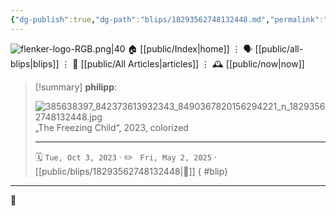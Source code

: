 ```yaml
---
{"dg-publish":true,"dg-path":"blips/18293562748132448.md","permalink":"/blips/18293562748132448/","title":"philipp on instagram @ 2023-10-03"}
---
```



<div class="transclusion internal-embed is-loaded"><div class="markdown-embed">




![flenker-logo-RGB.png|40](/img/user/attachments/flenker-logo-RGB.png)
🏠 [[public/Index\|home]]  ⋮ 🗣️ [[public/all-blips\|blips]] ⋮  📝 [[public/All Articles\|articles]]  ⋮ 🕰️ [[public/now\|now]]


</div></div>


> [!summary] **philipp**:
>
> ![385638397_842373613932343_8490367820156294221_n_18293562748132448.jpg](/img/user/attachments/385638397_842373613932343_8490367820156294221_n_18293562748132448.jpg)
> „The Freezing Child“, 2023, colorized
> - - -
>
> 🗓️ <code>Tue, Oct 3, 2023</code>  · ✏️ <code> Fri, May 2, 2025</code>  · [[public/blips/18293562748132448\|🔗]]
{ #blip}


- - -

 👾
